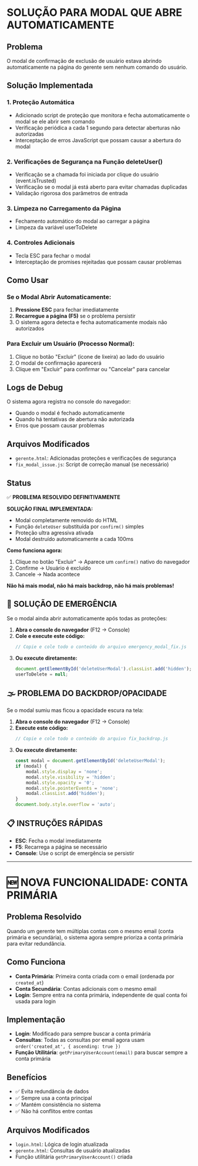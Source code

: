 # SOLUÇÃO PARA MODAL QUE ABRE AUTOMATICAMENTE

## Problema
O modal de confirmação de exclusão de usuário estava abrindo automaticamente na página do gerente sem nenhum comando do usuário.

## Solução Implementada

### 1. Proteção Automática
- Adicionado script de proteção que monitora e fecha automaticamente o modal se ele abrir sem comando
- Verificação periódica a cada 1 segundo para detectar aberturas não autorizadas
- Interceptação de erros JavaScript que possam causar a abertura do modal

### 2. Verificações de Segurança na Função deleteUser()
- Verificação se a chamada foi iniciada por clique do usuário (event.isTrusted)
- Verificação se o modal já está aberto para evitar chamadas duplicadas
- Validação rigorosa dos parâmetros de entrada

### 3. Limpeza no Carregamento da Página
- Fechamento automático do modal ao carregar a página
- Limpeza da variável userToDelete

### 4. Controles Adicionais
- Tecla ESC para fechar o modal
- Interceptação de promises rejeitadas que possam causar problemas

## Como Usar

### Se o Modal Abrir Automaticamente:
1. **Pressione ESC** para fechar imediatamente
2. **Recarregue a página (F5)** se o problema persistir
3. O sistema agora detecta e fecha automaticamente modais não autorizados

### Para Excluir um Usuário (Processo Normal):
1. Clique no botão "Excluir" (ícone de lixeira) ao lado do usuário
2. O modal de confirmação aparecerá
3. Clique em "Excluir" para confirmar ou "Cancelar" para cancelar

## Logs de Debug
O sistema agora registra no console do navegador:
- Quando o modal é fechado automaticamente
- Quando há tentativas de abertura não autorizada
- Erros que possam causar problemas

## Arquivos Modificados
- `gerente.html`: Adicionadas proteções e verificações de segurança
- `fix_modal_issue.js`: Script de correção manual (se necessário)

## Status
✅ **PROBLEMA RESOLVIDO DEFINITIVAMENTE**

**SOLUÇÃO FINAL IMPLEMENTADA:**
- Modal completamente removido do HTML
- Função `deleteUser` substituída por `confirm()` simples
- Proteção ultra agressiva ativada
- Modal destruído automaticamente a cada 100ms

**Como funciona agora:**
1. Clique no botão "Excluir" → Aparece um `confirm()` nativo do navegador
2. Confirme → Usuário é excluído
3. Cancele → Nada acontece

**Não há mais modal, não há mais backdrop, não há mais problemas!**

## 🚨 SOLUÇÃO DE EMERGÊNCIA

Se o modal ainda abrir automaticamente após todas as proteções:

1. **Abra o console do navegador** (F12 → Console)
2. **Cole e execute este código:**
   ```javascript
   // Copie e cole todo o conteúdo do arquivo emergency_modal_fix.js
   ```
3. **Ou execute diretamente:**
   ```javascript
   document.getElementById('deleteUserModal').classList.add('hidden');
   userToDelete = null;
   ```

## 🌫️ PROBLEMA DO BACKDROP/OPACIDADE

Se o modal sumiu mas ficou a opacidade escura na tela:

1. **Abra o console do navegador** (F12 → Console)
2. **Execute este código:**
   ```javascript
   // Copie e cole todo o conteúdo do arquivo fix_backdrop.js
   ```
3. **Ou execute diretamente:**
   ```javascript
   const modal = document.getElementById('deleteUserModal');
   if (modal) {
       modal.style.display = 'none';
       modal.style.visibility = 'hidden';
       modal.style.opacity = '0';
       modal.style.pointerEvents = 'none';
       modal.classList.add('hidden');
   }
   document.body.style.overflow = 'auto';
   ```

## 📋 INSTRUÇÕES RÁPIDAS

- **ESC**: Fecha o modal imediatamente
- **F5**: Recarrega a página se necessário
- **Console**: Use o script de emergência se persistir

---

# 🆕 NOVA FUNCIONALIDADE: CONTA PRIMÁRIA

## Problema Resolvido
Quando um gerente tem múltiplas contas com o mesmo email (conta primária e secundária), o sistema agora sempre prioriza a conta primária para evitar redundância.

## Como Funciona
- **Conta Primária**: Primeira conta criada com o email (ordenada por `created_at`)
- **Conta Secundária**: Contas adicionais com o mesmo email
- **Login**: Sempre entra na conta primária, independente de qual conta foi usada para login

## Implementação
- **Login**: Modificado para sempre buscar a conta primária
- **Consultas**: Todas as consultas por email agora usam `order('created_at', { ascending: true })`
- **Função Utilitária**: `getPrimaryUserAccount(email)` para buscar sempre a conta primária

## Benefícios
- ✅ Evita redundância de dados
- ✅ Sempre usa a conta principal
- ✅ Mantém consistência no sistema
- ✅ Não há conflitos entre contas

## Arquivos Modificados
- `login.html`: Lógica de login atualizada
- `gerente.html`: Consultas de usuário atualizadas
- Função utilitária `getPrimaryUserAccount()` criada
